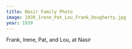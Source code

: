 ```yaml
---
title: Nasir Family Photo
image: 1939_Irene_Pat_Lou_Frank_Dougherty.jpg
year: 1939
---
```


Frank, Irene, Pat, and Lou, at Nasir